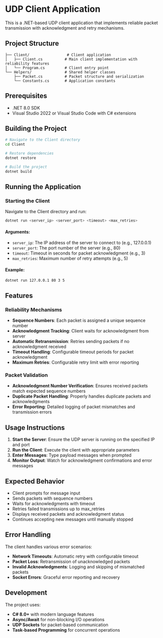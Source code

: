# UDP Client Application

This is a .NET-based UDP client application that implements reliable packet transmission with acknowledgment and retry mechanisms.

## Project Structure
```
├── Client/                 # Client application
│   ├── Client.cs          # Main client implementation with reliability features
│   └── Program.cs         # Client entry point
└── Helpers/               # Shared helper classes
    ├── Packet.cs          # Packet structure and serialization
    └── Constants.cs       # Application constants
```

## Prerequisites
- .NET 8.0 SDK
- Visual Studio 2022 or Visual Studio Code with C# extensions

## Building the Project
```bash
# Navigate to the Client directory
cd Client

# Restore dependencies
dotnet restore

# Build the project
dotnet build
```

## Running the Application

### Starting the Client
Navigate to the Client directory and run:

```bash
dotnet run <server_ip> <server_port> <timeout> <max_retries>
```

#### Arguments:
- `server_ip`: The IP address of the server to connect to (e.g., 127.0.0.1)
- `server_port`: The port number of the server (e.g., 80)
- `timeout`: Timeout in seconds for packet acknowledgment (e.g., 3)
- `max_retries`: Maximum number of retry attempts (e.g., 5)

#### Example:
```bash
dotnet run 127.0.0.1 80 3 5
```

## Features

### Reliability Mechanisms
- **Sequence Numbers**: Each packet is assigned a unique sequence number
- **Acknowledgment Tracking**: Client waits for acknowledgment from server
- **Automatic Retransmission**: Retries sending packets if no acknowledgment received
- **Timeout Handling**: Configurable timeout periods for packet acknowledgment
- **Maximum Retries**: Configurable retry limit with error reporting

### Packet Validation
- **Acknowledgment Number Verification**: Ensures received packets match expected sequence numbers
- **Duplicate Packet Handling**: Properly handles duplicate packets and acknowledgments
- **Error Reporting**: Detailed logging of packet mismatches and transmission errors

## Usage Instructions

1. **Start the Server**: Ensure the UDP server is running on the specified IP and port
2. **Run the Client**: Execute the client with appropriate parameters
3. **Enter Messages**: Type payload messages when prompted
4. **Monitor Output**: Watch for acknowledgment confirmations and error messages

## Expected Behavior

- Client prompts for message input
- Sends packets with sequence numbers
- Waits for acknowledgments with timeout
- Retries failed transmissions up to max_retries
- Displays received packets and acknowledgment status
- Continues accepting new messages until manually stopped

## Error Handling

The client handles various error scenarios:
- **Network Timeouts**: Automatic retry with configurable timeout
- **Packet Loss**: Retransmission of unacknowledged packets
- **Invalid Acknowledgments**: Logging and skipping of mismatched packets
- **Socket Errors**: Graceful error reporting and recovery

## Development

The project uses:
- **C# 8.0+** with modern language features
- **Async/Await** for non-blocking I/O operations
- **UDP Sockets** for packet-based communication
- **Task-based Programming** for concurrent operations